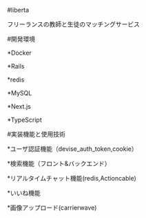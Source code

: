 #liberta

フリーランスの教師と生徒のマッチングサービス

#開発環境

*Docker

*Rails

*redis

*MySQL

*Next.js

*TypeScript

#実装機能と使用技術

*ユーザ認証機能（devise_auth_token,cookie）

*検索機能（フロント&バックエンド）

*リアルタイムチャット機能(redis,Actioncable)

*いいね機能

*画像アップロード(carrierwave)
